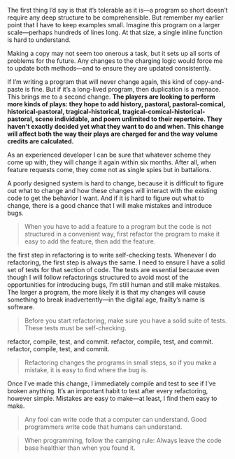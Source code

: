 The first thing I’d say is that it’s tolerable as it is—a program so short doesn’t require any deep structure to be comprehensible. But remember my earlier point that I have to keep examples small. Imagine this program on a larger scale—perhaps hundreds of lines long.
At that size, a single inline function is hard to understand.

Making a copy may not seem too onerous a task, but it sets up all sorts of problems for the future. Any changes to the charging logic would force me to update both methods—and to ensure they are updated consistently.

If I’m writing a program that will never change again, this kind of copy-and-paste is fine. But if it’s a long-lived program, then duplication is a menace.
This brings me to a second change. **The players are looking to perform more kinds of plays: they hope to add history, pastoral, pastoral-comical, historical-pastoral, tragical-historical, tragical-comical-historical-pastoral, scene individable, and poem unlimited to their repertoire. They haven’t exactly decided yet what they want to do and when. This change will affect both the way their plays are charged for and the way volume credits are calculated.**

As an experienced developer I can be sure that whatever scheme they come up with, they will change it again within six months. After all, when feature requests come, they come not as single spies but in battalions.

A poorly designed system is hard to change, because it is difficult to figure out what to change and how these changes will interact with the existing code to get the behavior I want. And if it is hard to figure out what to change, there is a good chance that I will make mistakes and introduce bugs.

> When you have to add a feature to a program but the code is not structured in a convenient way, first refactor the program to make it easy to add the feature, then add the feature.

the first step in refactoring is to write self-checking tests.
Whenever I do refactoring, the first step is always the same. I need to ensure I
have a solid set of tests for that section of code. The tests are essential because
even though I will follow refactorings structured to avoid most of the opportunities
for introducing bugs, I’m still human and still make mistakes. The larger a program, the more likely it is that my changes will cause something to break
inadvertently—in the digital age, frailty’s name is software.

> Before you start refactoring, make sure you have a solid suite of tests. These tests must be self-checking.

refactor, compile, test, and commit.
refactor, compile, test, and commit.
refactor, compile, test, and commit.

> Refactoring changes the programs in small steps, so if you make a mistake, it is easy to find where the bug is.

Once I’ve made this change, I immediately compile and test to see if I’ve broken
anything. It’s an important habit to test after every refactoring, however simple.
Mistakes are easy to make—at least, I find them easy to make.

> Any fool can write code that a computer can understand. Good programmers write code that humans can understand.

> When programming, follow the camping rule: Always leave the code base healthier than when you found it.


